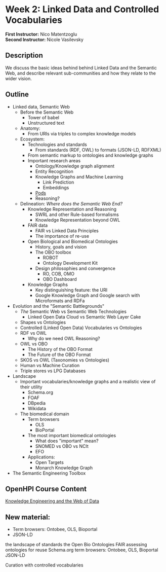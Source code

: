 # Week 2: Linked Data and Controlled Vocabularies

**First Instructor:** Nico Matentzoglu  
**Second Instructor:** Nicole Vasilevsky

## Description
We discuss the basic ideas behind behind Linked Data and the Semantic Web, and describe relevant sub-communities and how they relate to the wider vision.

## Outline
- Linked data, Semantic Web
  - Before the Semantic Web
    - Tower of babel
    - Unstructured text
  - Anatomy:
    - From URIs via triples to complex knowledge models
  - Ecosystem:
    - Technologies and standards
      - From standards (RDF, OWL) to formats (JSON-LD, RDFXML)
    - From semantic markup to ontologies and knowledge graphs
    - Important research areas
      - Ontology/Knowledge graph alignment
      - Entity Recognition
      - Knowledge Graphs and Machine Learning
        - Link Prediction
        - Embeddings
      - [Pods](https://solidproject.org/)
      - Reasoning?
  - Delineation: *Where does the Semantic Web End?*
    - Knowledge Representation and Reasoning
      - SWRL and other Rule-based formalisms
      - Knowledge Representation beyond OWL
    - FAIR data
      - FAIR vs Linked Data Principles
      - The importance of re-use
    - Open Biological and Biomedical Ontologies
      - History, goals and vision
      - The OBO toolbox
        - ROBOT
        - Ontology Development Kit
      - Design philosophies and convergence
        - RO, COB, OMO
        - OBO Dashboard
    - Knowledge Graphs
      - Key distinguishing feature: the URI
      - Google Knowledge Graph and Google search with Microformats and RDFa
- Evolution and the "Semantic Battlegrounds"
  - *The* Semantic Web vs Semantic Web Technologies
    - Linked Open Data Cloud vs Semantic Web Layer Cake
  - Shapes vs Ontologies
  - Controlled (Linked Open Data) Vocabularies vs Ontologies
  - RDF vs OWL
    - Why do we need OWL Reasoning?
  - OWL vs OBO
    - The History of the OBO Format
    - The Future of the OBO Format
  - SKOS vs OWL (Taxonomies vs Ontologies)
  - Human vs Machine Curation
  - Triple stores vs LPG Databases
- Landscape
  - Important vocabularies/knowledge graphs and a realistic view of their utility
    - Schema.org
    - FOAF
    - DBpedia
    - Wikidata
  - The biomedical domain
    - Term browsers
      - OLS
      - BioPortal
    - The most important biomedical ontologies
      - What does "important" mean?
      - SNOMED vs OBO vs NCIt
      - EFO
    - Applications:
      - Open Targets
      - Monarch Knowledge Graph
- The Semantic Engineering Toolbox

## OpenHPI Course Content
[Knowledge Engineering and the Web of Data](https://open.hpi.de/courses/semanticweb2015/items/6RmGZmGabGuqGs8EGHfYBr)

## New material:
- Term browsers: Ontobee, OLS, Bioportal
- JSON-LD

the landscape of standards
the Open Bio Ontologies
FAIR
assessing ontologies for reuse
Schema.org
term browsers: Ontobee, OLS, Bioportal
JSON-LD

Curation with controlled vocabularies